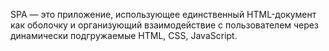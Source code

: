 SPA — это приложение, использующее единственный HTML-документ как оболочку и организующий взаимодействие с пользователем через динамически подгружаемые HTML, CSS, JavaScript.
